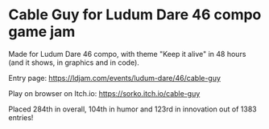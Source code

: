 # Cable Guy for Ludum Dare 46 compo game jam

Made for Ludum Dare 46 compo, with theme "Keep it alive" in 48 hours (and it shows, in graphics and in code).

Entry page: https://ldjam.com/events/ludum-dare/46/cable-guy

Play on browser on Itch.io: https://sorko.itch.io/cable-guy

Placed 284th in overall, 104th in humor and 123rd in innovation out of 1383 entries!
